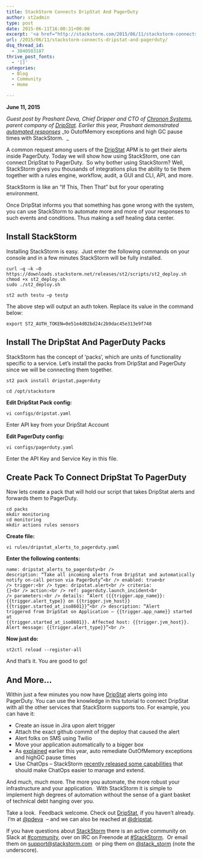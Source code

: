 ```yaml
---
title: StackStorm Connects DripStat And PagerDuty
author: st2admin
type: post
date: 2015-06-11T16:00:31+00:00
excerpt: '<a href="http://stackstorm.com/2015/06/11/stackstorm-connects-dripstat-and-pagerduty/">READ MORE</a>'
url: /2015/06/11/stackstorm-connects-dripstat-and-pagerduty/
dsq_thread_id:
  - 3840503187
thrive_post_fonts:
  - '[]'
categories:
  - Blog
  - Community
  - Home

---
```

**June 11, 2015**

_Guest post by Prashant Deva, Chief Dripper and CTO of_ <a href="http://chrononsystems.com/" target="_blank" rel="noopener noreferrer"><em>Chronon Systems</em></a>_, parent company of_ [_DripStat_][1]_. Earlier this year, Prashant demonstrated_ <a href="http://stackstorm.com/2015/01/27/dripstat-and-stackstorm-unite-to-form-skynet-for-data-centers/" target="_blank" rel="noopener noreferrer"><em>automated responses</em></a> _to OutofMemory exceptions and high GC pause times with StackStorm.  _

A common request among users of the <a href="https://dripstat.com/" target="_blank" rel="noopener noreferrer">DripStat</a> APM is to get their alerts inside PagerDuty. Today we will show how using StackStorm, one can connect DripStat to PagerDuty.  So why bother using StackStorm? Well, StackStorm gives you thousands of integrations plus the ability to tie them together with a rules engine, workflow, audit, a GUI and CLI, API, and more.

StackStorm is like an &#8220;If This, Then That&#8221; but for your operating environment.

Once DripStat informs you that something has gone wrong with the system, you can use StackStorm to automate more and more of your responses to such events and conditions. Thus making a self healing data center.

<!--more-->

## Install StackStorm

Installing StackStorm is easy.  Just enter the following commands on your console and in a few minutes StackStorm will be fully installed.

`curl –q –k –O` `https://downloads.stackstorm.net/releases/st2/scripts/st2_deploy.sh`  
`chmod +x st2_deploy.sh`  
`sudo ./st2_deploy.sh`

`st2 auth testu –p testp`

The above step will output an auth token. Replace its value in the command below:

`export ST2_AUTH_TOKEN=0e51e4d02bd24c2b9dac45e313e9f748`

## Install The DripStat And PagerDuty Packs

StackStorm has the concept of ‘packs’, which are units of functionality specific to a service. Let’s install the packs from DripStat and PagerDuty since we will be connecting them together.

`st2 pack install dripstat,pagerduty`

`cd /opt/stackstorm`

**Edit DripStat Pack config:**

`vi configs/dripstat.yaml`

Enter API key from your DripStat Account

**Edit PagerDuty config:**

`vi configs/pagerduty.yaml`

Enter the API Key and Service Key in this file.

## Create Pack To Connect DripStat To PagerDuty

Now lets create a pack that will hold our script that takes DripStat alerts and forwards them to PagerDuty.

`cd packs`  
`mkdir monitoring`  
`cd monitoring`  
`mkdir actions rules sensors`

**Create file:**

`vi rules/dripstat_alerts_to_pagerduty.yaml`

**Enter the following contents:**

<code class="YAML">name: dripstat_alerts_to_pagerduty&lt;br />
description: “Take all incoming alerts from DripStat and automatically notify on-call person via PagerDuty”&lt;br />
enabled: true&lt;br />
trigger:&lt;br />
type: dripstat.alert&lt;br />
criteria: {}&lt;br />
action:&lt;br />
ref: pagerduty.launch_incident&lt;br />
parameters:&lt;br />
details: “Alert ({{trigger.app_name}}: {{trigger.alert_type}} on {{trigger.jvm_host}} {{trigger.started_at_iso8601}}”&lt;br />
description: “Alert triggered from DripStat on Application – {{trigger.app_name}} started at {{trigger.started_at_iso8601}}. Affected host: {{trigger.jvm_host}}. Alert message: {{trigger.alert_type}}”&lt;br />
</code>

**Now just do:**

`st2ctl reload --register-all`

And that’s it. You are good to go!

## And More…

Within just a few minutes you now have <a href="https://dripstat.com/" target="_blank" rel="noopener noreferrer">DripStat</a> alerts going into PagerDuty. You can use the knowledge in this tutorial to connect DripStat with all the other services that StackStorm supports too. For example, you can have it:

  * Create an issue in Jira upon alert trigger
  * Attach the exact github commit of the deploy that caused the alert
  * Alert folks on SMS using Twilio
  * Move your application automatically to a bigger box
  * As <a href="http://stackstorm.com/2015/01/27/dripstat-and-stackstorm-unite-to-form-skynet-for-data-centers/" target="_blank" rel="noopener noreferrer">explained</a> earlier this year, auto remediate OutOfMemory exceptions and highGC pause times
  * Use ChatOps &#8211; StackStorm <a href="http://stackstorm.com/2015/06/08/enhanced-chatops-from-stackstorm/" target="_blank" rel="noopener noreferrer">recently released some capabilities</a> that should make ChatOps easier to manage and extend.

And much, much more. The more you automate, the more robust your infrastructure and your application.  With StackStorm it is simple to implement high degrees of automation without the sense of a giant basket of technical debt hanging over you.

Take a look.  Feedback welcome. Check out <a href="https://dripstat.com/" target="_blank" rel="noopener noreferrer">DripStat</a>, if you haven’t already.  I’m at <a href="https://twitter.com/pdeva" target="_blank" rel="noopener noreferrer">@pdeva</a>  &#8211; and we can also be reached at [@dripstat][2].

If you have questions about <a href="http://stackstorm.com/" target="_blank" rel="noopener noreferrer">StackStorm</a> there is an active community on Slack at [#community][3], over on IRC on Freenode at <a href="http://webchat.freenode.net/?channels=#stackstorm" target="_blank" rel="noopener noreferrer">#StackStorm</a>.  Or email them on <a href="mailto:support@stackstorm.com" target="_blank" rel="noopener noreferrer">support@stackstorm.com</a>  or ping them on <a href="https://twitter.com/Stack_Storm" target="_blank" rel="noopener noreferrer">@stack_storm</a> (note the underscore).

&nbsp;

 [1]: https://dripstat.com/
 [2]: https://twitter.com/dripstat
 [3]: https://stackstorm-community.slack.com/messages/C066APT88/